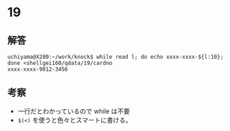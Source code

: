 # 19

## 解答

```
uchiyama@X280:~/work/knock$ while read l; do echo xxxx-xxxx-${l:10}; done <shellgei160/qdata/19/cardno
xxxx-xxxx-9012-3456
```

## 考察

- 一行だとわかっているので while は不要
- `$(<)` を使うと色々とスマートに書ける。
